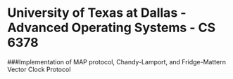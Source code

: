 # University of Texas at Dallas - Advanced Operating Systems - CS 6378 
###Implementation of MAP protocol, Chandy-Lamport, and Fridge-Mattern Vector Clock Protocol

